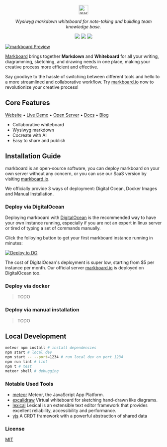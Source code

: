 <p align="center">
  <a href="https://markboard.io" target="_blank">
    <img src="./public/images/title.png" height="30" alt="markboard" />
  </a>
</p>
<p align="center"><i>Wysiwyg markdown whiteboard for note-taking and building team knowledge base.</i></p>

<p align="center">
 <img src="https://img.shields.io/github/license/markboard-io/markboard?style=flat-square" />
 <img src="https://img.shields.io/github/issues/markboard-io/markboard?style=flat-square"">
 <img src="https://img.shields.io/github/stars/markboard-io/markboard?style=flat-square" />
</p>

<a href="https://markboard.io" target="_blank">
<img src="./public/images/preview.png" alt="markboard Preview" />
</a>

[Markboard](https://markboard.io) brings together **Markdown** and **Whiteboard** for all your writing, diagramming, sketching, and drawing needs in one place, making your creative process more efficient and effective.

Say goodbye to the hassle of switching between different tools and hello to a more streamlined and collaborative workflow. Try <a href="https://markboard.io" target="_blank">markboard.io</a> now to revolutionize your creative process!

## Core Features

[Website](https://markboard.io) • [Live Demo](https://markboard.io/login?demo=1) • [Open Server](https://markboard.io) • [Docs](https://markboard.io/docs) • [Blog](https://markboard.io/blog)

- Collaborative whiteboard
- Wysiwyg markdown
- Cocreate with AI
- Easy to share and publish

## Installation Guide

markboard is an open-source software, you can deploy markboard on your own server without any concern, or you can use our SaaS version by visiting [markboard.io](https://markboard.io).

We officially provide 3 ways of deployment: Digital Ocean, Docker Images and Manual Installation.

### Deploy via DigitalOcean

Deploying markboard with [DigitalOcean](digitalocean.com) is the recommended way to have your own instance running, especially if you are not an expert in linux server or tired of typing a set of commands manually.

Click the folloying button to get your first markboard instance running in minutes:

<p>
  <a href="https://cloud.digitalocean.com/apps/new?repo=https://github.com/JamesTryand/markboard/tree/main" target="_blank">
  <img src="https://www.deploytodo.com/do-btn-blue.svg" alt="Deploy to DO">
  </a>
</p>

The cost of DigitalOcean's deployment is super low, starting from $5 per instance per month. Our official server [markboard.io](https://markboard.io) is deployed on DigitalOcean too.

### Deploy via docker

> TODO

### Deploy via manual installation

> TODO

## Local Development

```bash
meteor npm install # install dependencies
npm start # local dev
npm start -- --port=1234 # run local dev on port 1234
npm run lint # lint
npm t # test
meteor shell # debugging
```

### Notable Used Tools

- [meteor](https://github.com/meteor/meteor) Meteor, the JavaScript App Platform.
- [excalidraw](https://github.com/excalidraw/excalidraw) Virtual whiteboard for sketching hand-drawn like diagrams.
- [lexical](https://github.com/facebook/lexical) Lexical is an extensible text editor framework that provides excellent reliability, accessibility and performance.
- [yjs](https://github.com/yjs/yjs) A CRDT framework with a powerful abstraction of shared data

### License

[MIT](./LICENSE)
